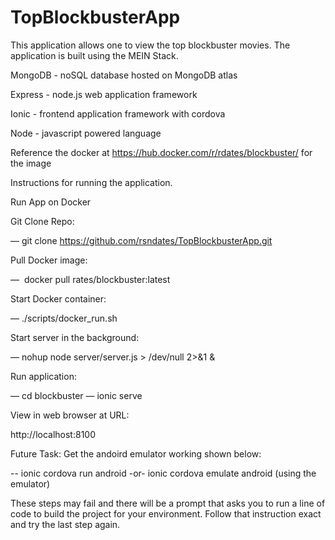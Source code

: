 # TopBlockbusterApp
This application allows one to view the top blockbuster movies.  The application is built using the MEIN Stack.

MongoDB - noSQL database hosted on MongoDB atlas

Express - node.js web application framework

Ionic - frontend application framework with cordova

Node - javascript powered language

Reference the docker at https://hub.docker.com/r/rdates/blockbuster/  for the image

Instructions for running the application.

Run App on Docker


Git Clone Repo: 

— git clone https://github.com/rsndates/TopBlockbusterApp.git

Pull Docker image: 

 —  docker pull rates/blockbuster:latest

Start Docker container:

— ./scripts/docker_run.sh

Start server in the background:

— nohup node server/server.js > /dev/null 2>&1 &

Run application:

— cd blockbuster
— ionic serve

View in web browser at URL:

http://localhost:8100

Future Task: Get the andoird emulator working shown below:

-- ionic cordova run android      -or-     ionic cordova emulate android     (using the emulator)

These steps may fail and there will  be a prompt that asks you to run a line of code to build the project for your environment. Follow that instruction exact and try the last step again.


